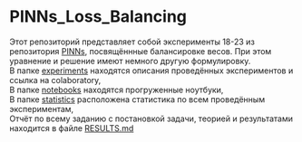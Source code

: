 # PINNs_Loss_Balancing
Этот репозиторий представляет собой эксперименты 18-23 из репозитория [PINNs](https://github.com/mikhakuv/PINNs/tree/main), посвящённные балансировке весов. При этом уравнение и решение имеют немного другую формулировку.  
В папке [experiments](https://github.com/mikhakuv/PINNs_for_article/tree/main/experiments) находятся описания проведённых экспериментов и ссылка на colaboratory,  
В папке [notebooks](https://github.com/mikhakuv/PINNs_for_article/tree/main/notebooks) находятся прогруженные ноутбуки,  
В папке [statistics](https://github.com/mikhakuv/PINNs_for_article/tree/main/statistics) расположена статистика по всем проведённым экспериментам,  
Отчёт по всему заданию с постановкой задачи, теорией и результатами находится в файле [RESULTS.md](https://github.com/mikhakuv/PINNs_for_article/blob/main/RESULTS.md)
